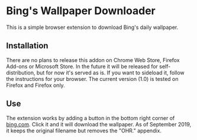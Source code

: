 # Bing's Wallpaper Downloader
This is a simple browser extension to download Bing's daily wallpaper.

## Installation

There are no plans to release this addon on Chrome Web Store, Firefox Add-ons or Microsoft Store. In the future it will be released for self-distribution, but for now it's served as is. If you want to sideload it, follow the instructions for your browser. The current version (1.0) is tested on Firefox and Firefox only.

## Use

The extension works by adding a button in the bottom right corner of [bing.com](https://www.bing.com).  Click it and it will download the wallpaper.  As of September 2019, it keeps the original filename but removes the "OHR." appendix.

